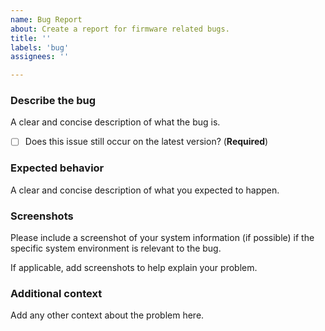 ```yaml
---
name: Bug Report
about: Create a report for firmware related bugs.
title: ''
labels: 'bug'
assignees: ''

---
```


### Describe the bug
A clear and concise description of what the bug is.

- [ ] Does this issue still occur on the latest version? (**Required**)

### Expected behavior
A clear and concise description of what you expected to happen.

### Screenshots
Please include a screenshot of your system information (if possible) if the specific system environment is relevant to the bug.

If applicable, add screenshots to help explain your problem.

### Additional context
Add any other context about the problem here.
